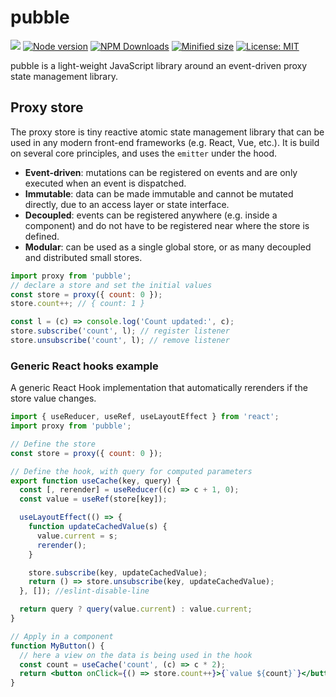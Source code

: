# pubble

![](https://github.com/crinklesio/pubble/workflows/test/badge.svg)
[![Node version](https://img.shields.io/npm/v/@crinkles/pubble.svg?style=flat)](https://www.npmjs.com/package/pubble)
[![NPM Downloads](https://img.shields.io/npm/dm/@crinkles/pubble.svg?style=flat)](https://www.npmjs.com/package/pubble)
[![Minified size](https://img.shields.io/bundlephobia/min/@crinkles/pubble@latest?label=minified)](https://www.npmjs.com/package/pubble)
[![License: MIT](https://img.shields.io/badge/License-MIT-yellow.svg)](https://opensource.org/licenses/MIT)

pubble is a light-weight JavaScript library around an event-driven proxy state management library.

## Proxy store

The proxy store is tiny reactive atomic state management library that can be used in any modern front-end frameworks (e.g. React, Vue, etc.). It is build on several core principles, and uses the `emitter` under the hood.

- **Event-driven**: mutations can be registered on events and are only executed when an event is dispatched.
- **Immutable**: data can be made immutable and cannot be mutated directly, due to an access layer or state interface.
- **Decoupled**: events can be registered anywhere (e.g. inside a component) and do not have to be registered near where the store is defined.
- **Modular**: can be used as a single global store, or as many decoupled and distributed small stores.

```js
import proxy from 'pubble';
// declare a store and set the initial values
const store = proxy({ count: 0 });
store.count++; // { count: 1 }

const l = (c) => console.log('Count updated:', c);
store.subscribe('count', l); // register listener
store.unsubscribe('count', l); // remove listener
```

### Generic React hooks example

A generic React Hook implementation that automatically rerenders if the store value changes.

```jsx
import { useReducer, useRef, useLayoutEffect } from 'react';
import proxy from 'pubble';

// Define the store
const store = proxy({ count: 0 });

// Define the hook, with query for computed parameters
export function useCache(key, query) {
  const [, rerender] = useReducer((c) => c + 1, 0);
  const value = useRef(store[key]);

  useLayoutEffect(() => {
    function updateCachedValue(s) {
      value.current = s;
      rerender();
    }

    store.subscribe(key, updateCachedValue);
    return () => store.unsubscribe(key, updateCachedValue);
  }, []); //eslint-disable-line

  return query ? query(value.current) : value.current;
}

// Apply in a component
function MyButton() {
  // here a view on the data is being used in the hook
  const count = useCache('count', (c) => c * 2);
  return <button onClick={() => store.count++}>{`value ${count}`}</button>;
}
```
